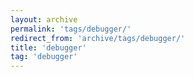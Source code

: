 ```yaml
---
layout: archive
permalink: 'tags/debugger/'
redirect_from: 'archive/tags/debugger/'
title: 'debugger'
tag: 'debugger'
---
```

